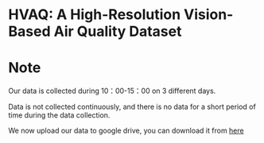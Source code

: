HVAQ: A High-Resolution Vision-Based Air Quality Dataset
=====================================
# Note
Our data is collected during 10：00-15：00 on 3 different days.

Data is not collected continuously, and there is no data for a short period of time during the data collection.

We now upload our data to google drive, you can download it from [here](https://drive.google.com/drive/folders/1WzDgkOuZiXxWaIJ1DOWE9JrOKD0ikrT3?usp=sharing)

